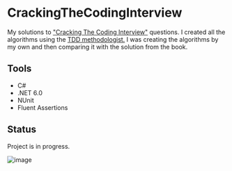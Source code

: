 # CrackingTheCodingInterview
My solutions to <a href="https://www.amazon.pl/Cracking-Coding-Interview-Programming-Questions/dp/0984782850">"Cracking The Coding Interview"</a> questions. I created all the algorithms using the <a href="https://www.guru99.com/test-driven-development.html">TDD methodologist.</a> I was creating the algorithms by my own and then comparing it with the solution from the book.

## Tools
 * C#
 * .NET 6.0
 * NUnit
 * Fluent Assertions

## Status
Project is in progress.

![image](https://user-images.githubusercontent.com/52860350/159959923-3de5d9e4-a222-4eec-b849-86fbebfb07ff.png)

